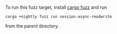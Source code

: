To run this fuzz target, install [cargo
fuzz](https://github.com/rust-fuzz/cargo-fuzz) and run

```
cargo +nightly fuzz run session-async-readwrite
```

from the parent directory.
